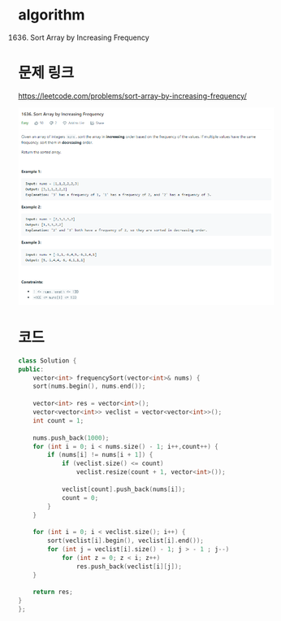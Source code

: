 ﻿# algorithm 
1636. Sort Array by Increasing Frequency 

# 문제 링크  
https://leetcode.com/problems/sort-array-by-increasing-frequency/  

![title](https://github.com/jungmin3834/algorithm/blob/master/image/sort-array-by-increasing-frequency.png)

# 코드

```cpp 
class Solution {
public:
    vector<int> frequencySort(vector<int>& nums) {
	sort(nums.begin(), nums.end());

	vector<int> res = vector<int>();
	vector<vector<int>> veclist = vector<vector<int>>();
	int count = 1;

	nums.push_back(1000);
	for (int i = 0; i < nums.size() - 1; i++,count++) {
		if (nums[i] != nums[i + 1]) {
			if (veclist.size() <= count) 
				veclist.resize(count + 1, vector<int>());
			
			veclist[count].push_back(nums[i]);
			count = 0;
		}
	}

	for (int i = 0; i < veclist.size(); i++) {
		sort(veclist[i].begin(), veclist[i].end());
		for (int j = veclist[i].size() - 1; j > - 1 ; j--) 
			for (int z = 0; z < i; z++) 
				res.push_back(veclist[i][j]);
	}

	return res;
}
}; 
```
